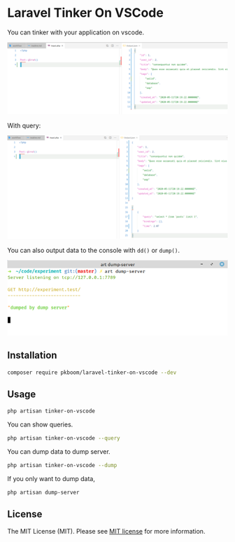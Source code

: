 # Laravel Tinker On VSCode

You can tinker with your application on vscode.

<img src="/images/demo2.png" width="800"  title="demo">

With query:

<img src="/images/demo1.png" width="800"  title="demo">

You can also output data to the console with `dd()` or `dump()`.

<img src="/images/demo3.png" width="800">

## Installation

```bash
composer require pkboom/laravel-tinker-on-vscode --dev
```

## Usage

```bash
php artisan tinker-on-vscode
```

You can show queries.

```bash
php artisan tinker-on-vscode --query
```

You can dump data to dump server.

```bash
php artisan tinker-on-vscode --dump
```

If you only want to dump data,

```bash
php artisan dump-server
```

## License

The MIT License (MIT). Please see [MIT license](http://opensource.org/licenses/MIT) for more information.
